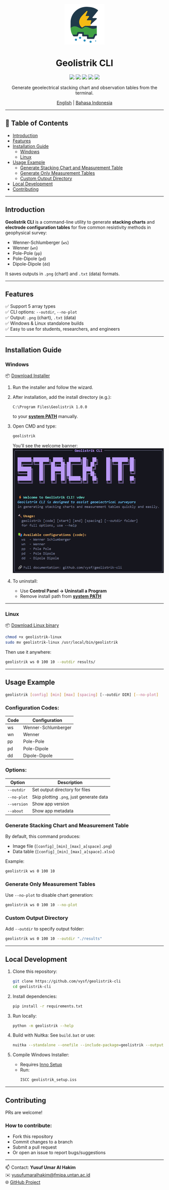 <p align="center">
<img src="https://raw.githubusercontent.com/vysf/geolistrik-cli/master/docs/icon.png" width="128">
</p>

<h1 align="center">Geolistrik CLI</h1>
<p align="center">
    <a href="https://github.com/vysf/geolistrik-cli/releases/latest" alt="Latest Release" style="text-decoration:none;">
        <img src="https://img.shields.io/github/v/release/vysf/geolistrik-cli" />
    </a>
    <a href="https://github.com/vysf/geolistrik-cli/issues" alt="Open Issues" style="text-decoration:none;">
        <img src="https://img.shields.io/github/issues/vysf/geolistrik-cli" />
    </a>
    <a href="https://github.com/vysf/geolistrik-cli/blob/master/LICENSE" alt="License" style="text-decoration:none;">
        <img src="https://img.shields.io/github/license/vysf/geolistrik-cli" />
    </a>
    <a href="https://github.com/vysf/geolistrik-cli?tab=readme-ov-file#contributing" alt="Contributions" style="text-decoration:none;">
        <img src="https://img.shields.io/badge/contributions-welcome-brightgreen" />
    </a>
    <a href="https://github.com/vysf/geolistrik-cli/commits" alt="Last Commit" style="text-decoration:none;">
        <img src="https://img.shields.io/github/last-commit/vysf/geolistrik-cli" />
    </a>
</p>


<p align="center">
Generate geoelectrical stacking chart and observation tables from the terminal.
</p>

<p align="center">
<a href="https://github.com/vysf/geolistrik-cli/blob/master/README.md">English</a> |
<a href="https://github.com/vysf/geolistrik-cli/blob/master/docs/indonesian.md">Bahasa Indonesia</a>
</p>


---

## 📑 Table of Contents

- [Introduction](#introduction)
- [Features](#features)
- [Installation Guide](#installation-guide)
  - [Windows](#windows)
  - [Linux](#linux)
- [Usage Example](#usage-example)
   - [Generate Stacking Chart and Measurement Table](#generate-stacking-chart-and-measurement-table)
   - [Generate Only Measurement Tables](#generate-only-measurement-tables)
   - [Custom Output Directory](#custom-output-directory)
- [Local Development](#local-development)
- [Contributing](#contributing)

---

## Introduction

**Geolistrik CLI** is a command-line utility to generate **stacking charts** and **electrode configuration tables** for five common resistivity methods in geophysical survey:

- Wenner-Schlumberger (`ws`)
- Wenner (`wn`)
- Pole-Pole (`pp`)
- Pole-Dipole (`pd`)
- Dipole-Dipole (`dd`)

It saves outputs in `.png` (chart) and `.txt` (data) formats.

---

## Features

✅ Support 5 array types  
✅ CLI options: `--outdir`, `--no-plot`  
✅ Output: `.png` (chart), `.txt` (data)  
✅ Windows & Linux standalone builds  
✅ Easy to use for students, researchers, and engineers

---

## Installation Guide

### Windows

📦 [Download Installer](https://github.com/vysf/geolistrik-cli/releases)

1. Run the installer and follow the wizard.
2. After installation, add the install directory (e.g.):
   ```
   C:\Program Files\Geolistrik 1.0.0   
   ```
   to your [**system PATH**](https://www.bodhost.com/kb/how-to-add-to-the-path-on-windows-10-and-windows-11/) manually.
3. Open CMD and type:
   ```cmd
   geolistrik
   ```
   You'll see the welcome banner:
   ![welcome](docs/welcome-message.png)

4. To uninstall:
   - Use **Control Panel → Uninstall a Program**
   - Remove install path from [**system PATH**](https://www.bodhost.com/kb/how-to-add-to-the-path-on-windows-10-and-windows-11/)

---

### Linux

📦 [Download Linux binary](https://github.com/vysf/geolistrik-cli/releases)

```bash
chmod +x geolistrik-linux
sudo mv geolistrik-linux /usr/local/bin/geolistrik
```

Then use it anywhere:
```bash
geolistrik ws 0 100 10 --outdir results/
```

---

## Usage Example

```bash
geolistrik [config] [min] [max] [spacing] [--outdir DIR] [--no-plot]
```

### Configuration Codes:

| Code | Configuration        |
|------|----------------------|
| ws   | Wenner-Schlumberger |
| wn   | Wenner              |
| pp   | Pole-Pole           |
| pd   | Pole-Dipole         |
| dd   | Dipole-Dipole       |

### Options:

| Option       | Description                                |
|--------------|--------------------------------------------|
| `--outdir`   | Set output directory for files             |
| `--no-plot`  | Skip plotting `.png`, just generate data   |
| `--version`  | Show app version                           |
| `--about`    | Show app metadata                          |

### Generate Stacking Chart and Measurement Table
By default, this command produces:
- Image file (`[config]_[min]_[max]_a[space].png`)
- Data table (`[config]_[min]_[max]_a[space].xlsx`)

Example:

```bash
geolistrik ws 0 100 10
```

### Generate Only Measurement Tables
Use `--no-plot` to disable chart generation:

```bash
geolistrik ws 0 100 10 --no-plot
```

### Custom Output Directory
Add `--outdir` to specify output folder:

```bash
geolistrik ws 0 100 10 --outdir "./results"
```

---

## Local Development

1. Clone this repository:
   ```bash
   git clone https://github.com/vysf/geolistrik-cli
   cd geolistrik-cli
   ```

2. Install dependencies:
   ```bash
   pip install -r requirements.txt
   ```

3. Run locally:
   ```bash
   python -m geolistrik --help
   ```

4. Build with Nuitka:
   See `build.bat` or use:

   ```bash
   nuitka --standalone --onefile --include-package=geolistrik --output-dir=build geolistrik/__main__.py
   ```

5. Compile Windows Installer:
   - Requires [Inno Setup](https://jrsoftware.org/isinfo.php)
   - Run:
     ```bash
     ISCC geolistrik_setup.iss
     ```

---

## Contributing

PRs are welcome!

### How to contribute:
- Fork this repository
- Commit changes to a branch
- Submit a pull request
- Or open an issue to report bugs/suggestions

---

📫 Contact: **Yusuf Umar Al Hakim**  
✉️ yusufumaralhakim@fmipa.untan.ac.id   
🌐 [GitHub Project](https://github.com/vysf/geolistrik-cli)
